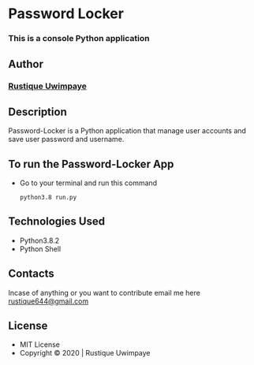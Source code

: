 # Password Locker
### This is a console Python application

## Author 

### **[Rustique Uwimpaye](https://github.com/Rustique-Uwimpaye)**

## Description

Password-Locker is a Python application that manage user accounts and save user password and username.

## To run the Password-Locker App

* Go to your terminal and run this command

  `python3.8 run.py`

## Technologies Used

* Python3.8.2
* Python Shell


## Contacts
Incase of anything or you want to contribute email me here rustique644@gmail.com


## License
* MIT License <br>
* Copyright © 2020 | Rustique Uwimpaye
